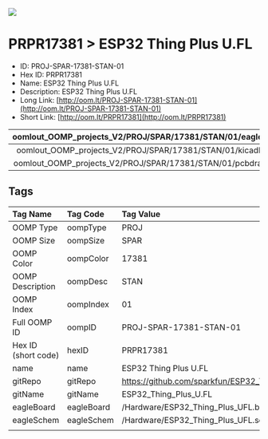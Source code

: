 


  
![][im]
# PRPR17381 > ESP32 Thing Plus U.FL

- ID: PROJ-SPAR-17381-STAN-01
- Hex ID: PRPR17381
- Name: ESP32 Thing Plus U.FL
- Description: ESP32 Thing Plus U.FL
- Long Link: [http://oom.lt/PROJ-SPAR-17381-STAN-01](http://oom.lt/PROJ-SPAR-17381-STAN-01)
- Short Link: [http://oom.lt/PRPR17381](http://oom.lt/PRPR17381)
  

|oomlout_OOMP_projects_V2/PROJ/SPAR/17381/STAN/01/eagleImage.png|oomlout_OOMP_projects_V2/PROJ/SPAR/17381/STAN/01/eagleSchemImage.png|oomlout_OOMP_projects_V2/PROJ/SPAR/17381/STAN/01/kicadPcb3dFront.png|oomlout_OOMP_projects_V2/PROJ/SPAR/17381/STAN/01/kicadPcb3dBack.png|
| :---: | :---: | :---: | :---: |
|oomlout_OOMP_projects_V2/PROJ/SPAR/17381/STAN/01/kicadPcb3d.png|oomlout_OOMP_projects_V2/PROJ/SPAR/17381/STAN/01/bomBack.png|oomlout_OOMP_projects_V2/PROJ/SPAR/17381/STAN/01/bomFront.png|oomlout_OOMP_projects_V2/PROJ/SPAR/17381/STAN/01/pcbdraw.svg|
|oomlout_OOMP_projects_V2/PROJ/SPAR/17381/STAN/01/pcbdrawBack.svg||||

## Tags
  

|Tag Name|Tag Code|Tag Value|
| :--- | :--- | :--- |
|OOMP Type|oompType|PROJ|
|OOMP Size|oompSize|SPAR|
|OOMP Color|oompColor|17381|
|OOMP Description|oompDesc|STAN|
|OOMP Index|oompIndex|01|
|Full OOMP ID|oompID|PROJ-SPAR-17381-STAN-01|
|Hex ID (short code)|hexID|PRPR17381|
|name|name|ESP32 Thing Plus U.FL|
|gitRepo|gitRepo|https://github.com/sparkfun/ESP32_Thing_Plus_U.FL|
|gitName|gitName|ESP32_Thing_Plus_U.FL|
|eagleBoard|eagleBoard|/Hardware/ESP32_Thing_Plus_UFL.brd|
|eagleSchem|eagleSchem|/Hardware/ESP32_Thing_Plus_UFL.sch|
||||



[im]: PROJ/SPAR/17381/STAN/01/kicadPcb3d_450.png
